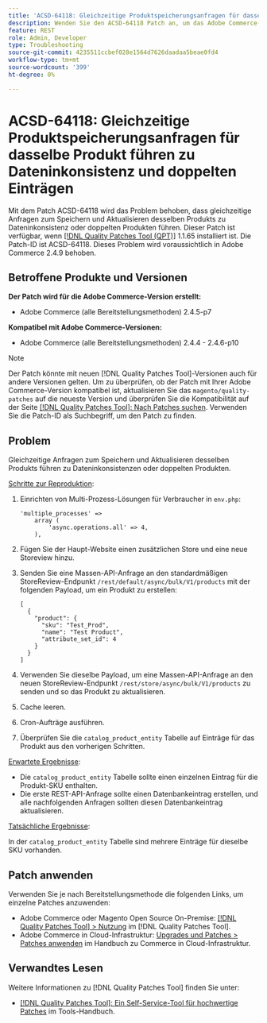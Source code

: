 ```yaml
---
title: 'ACSD-64118: Gleichzeitige Produktspeicherungsanfragen für dasselbe Produkt führen zu Dateninkonsistenz und doppelten Einträgen'
description: Wenden Sie den ACSD-64118 Patch an, um das Adobe Commerce-Problem zu beheben, bei dem gleichzeitige Anfragen zum Speichern und Aktualisieren desselben Produkts zu Dateninkonsistenz oder doppelten Produkten führen.
feature: REST
role: Admin, Developer
type: Troubleshooting
source-git-commit: 4235511ccbef028e1564d7626daadaa5beae0fd4
workflow-type: tm+mt
source-wordcount: '399'
ht-degree: 0%

---
```



# ACSD-64118: Gleichzeitige Produktspeicherungsanfragen für dasselbe Produkt führen zu Dateninkonsistenz und doppelten Einträgen

Mit dem Patch ACSD-64118 wird das Problem behoben, dass gleichzeitige Anfragen zum Speichern und Aktualisieren desselben Produkts zu Dateninkonsistenz oder doppelten Produkten führen. Dieser Patch ist verfügbar, wenn [[!DNL Quality Patches Tool (QPT)]](/help/tools/quality-patches-tool/quality-patches-tool-to-self-serve-quality-patches.md) 1.1.65 installiert ist. Die Patch-ID ist ACSD-64118. Dieses Problem wird voraussichtlich in Adobe Commerce 2.4.9 behoben.

## Betroffene Produkte und Versionen

**Der Patch wird für die Adobe Commerce-Version erstellt:**

* Adobe Commerce (alle Bereitstellungsmethoden) 2.4.5-p7

**Kompatibel mit Adobe Commerce-Versionen:**

* Adobe Commerce (alle Bereitstellungsmethoden) 2.4.4 - 2.4.6-p10

>[!NOTE]
>
>Der Patch könnte mit neuen [!DNL Quality Patches Tool]-Versionen auch für andere Versionen gelten. Um zu überprüfen, ob der Patch mit Ihrer Adobe Commerce-Version kompatibel ist, aktualisieren Sie das `magento/quality-patches` auf die neueste Version und überprüfen Sie die Kompatibilität auf der Seite [[!DNL Quality Patches Tool]: Nach Patches suchen](https://experienceleague.adobe.com/tools/commerce-quality-patches/index.html?lang=de). Verwenden Sie die Patch-ID als Suchbegriff, um den Patch zu finden.

## Problem

Gleichzeitige Anfragen zum Speichern und Aktualisieren desselben Produkts führen zu Dateninkonsistenzen oder doppelten Produkten.

<u>Schritte zur Reproduktion</u>:

1. Einrichten von Multi-Prozess-Lösungen für Verbraucher in `env.php`:

   ```
   'multiple_processes' =>
       array (
           'async.operations.all' => 4,
       ),
   ```

1. Fügen Sie der Haupt-Website einen zusätzlichen Store und eine neue Storeview hinzu.
1. Senden Sie eine Massen-API-Anfrage an den standardmäßigen StoreReview-Endpunkt `/rest/default/async/bulk/V1/products` mit der folgenden Payload, um ein Produkt zu erstellen:

   ```
   [
     {
       "product": {
         "sku": "Test_Prod",
         "name": "Test Product",
         "attribute_set_id": 4
       }
     }
   ]
   ```

1. Verwenden Sie dieselbe Payload, um eine Massen-API-Anfrage an den neuen StoreReview-Endpunkt `/rest/store/async/bulk/V1/products` zu senden und so das Produkt zu aktualisieren.
1. Cache leeren.
1. Cron-Aufträge ausführen.
1. Überprüfen Sie die `catalog_product_entity` Tabelle auf Einträge für das Produkt aus den vorherigen Schritten.

<u>Erwartete Ergebnisse</u>:

* Die `catalog_product_entity` Tabelle sollte einen einzelnen Eintrag für die Produkt-SKU enthalten.
* Die erste REST-API-Anfrage sollte einen Datenbankeintrag erstellen, und alle nachfolgenden Anfragen sollten diesen Datenbankeintrag aktualisieren.

<u>Tatsächliche Ergebnisse</u>:

In der `catalog_product_entity` Tabelle sind mehrere Einträge für dieselbe SKU vorhanden.

## Patch anwenden

Verwenden Sie je nach Bereitstellungsmethode die folgenden Links, um einzelne Patches anzuwenden:

* Adobe Commerce oder Magento Open Source On-Premise: [[!DNL Quality Patches Tool] > Nutzung](/help/tools/quality-patches-tool/usage.md) im [!DNL Quality Patches Tool].
* Adobe Commerce in Cloud-Infrastruktur: [Upgrades und Patches > Patches anwenden](https://experienceleague.adobe.com/docs/commerce-cloud-service/user-guide/develop/upgrade/apply-patches.html?lang=de) im Handbuch zu Commerce in Cloud-Infrastruktur.

## Verwandtes Lesen

Weitere Informationen zu [!DNL Quality Patches Tool] finden Sie unter:

* [[!DNL Quality Patches Tool]: Ein Self-Service-Tool für hochwertige Patches](/help/tools/quality-patches-tool/quality-patches-tool-to-self-serve-quality-patches.md) im Tools-Handbuch.
